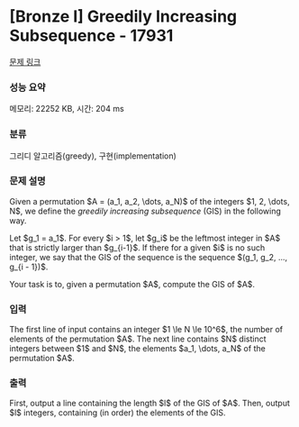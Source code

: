 # [Bronze I] Greedily Increasing Subsequence - 17931 

[문제 링크](https://www.acmicpc.net/problem/17931) 

### 성능 요약

메모리: 22252 KB, 시간: 204 ms

### 분류

그리디 알고리즘(greedy), 구현(implementation)

### 문제 설명

<p>Given a permutation $A = (a_1, a_2, \dots, a_N)$ of the integers $1, 2, \dots, N$, we define the <em>greedily increasing subsequence</em> (GIS) in the following way.</p>

<p>Let $g_1 = a_1$. For every $i > 1$, let $g_i$ be the leftmost integer in $A$ that is strictly larger than $g_{i-1}$. If there for a given $i$ is no such integer, we say that the GIS of the sequence is the sequence $(g_1, g_2, ..., g_{i - 1})$.</p>

<p>Your task is to, given a permutation $A$, compute the GIS of $A$.</p>

### 입력 

 <p>The first line of input contains an integer $1 \le N \le 10^6$, the number of elements of the permutation $A$. The next line contains $N$ distinct integers between $1$ and $N$, the elements $a_1, \dots, a_N$ of the permutation $A$.</p>

### 출력 

 <p>First, output a line containing the length $l$ of the GIS of $A$. Then, output $l$ integers, containing (in order) the elements of the GIS.</p>

